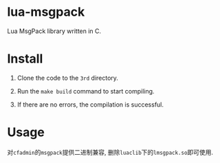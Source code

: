 # lua-msgpack

  Lua MsgPack library written in C.

# Install

  1. Clone the code to the `3rd` directory.

  2. Run the `make build` command to start compiling.

  3. If there are no errors, the compilation is successful.

# Usage

  对`cfadmin`的`msgpack`提供二进制兼容, 删除`luaclib`下的`lmsgpack.so`即可使用.



